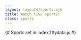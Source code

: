 ```yaml
---
layout: layouts/sports.njk
title: Watch live sports!
class: sports
---
```


{# Sports set in index.11tydata.js #}
